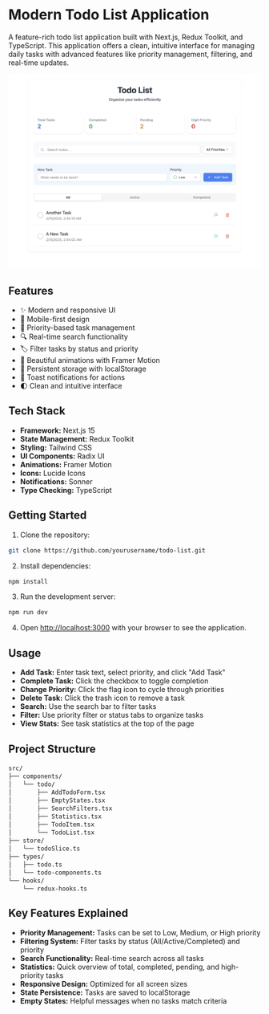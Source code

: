# Modern Todo List Application

A feature-rich todo list application built with Next.js, Redux Toolkit, and TypeScript. This application offers a clean, intuitive interface for managing daily tasks with advanced features like priority management, filtering, and real-time updates.

![Todo List App Screenshot](./public/image.png)

## Features

- ✨ Modern and responsive UI
- 📱 Mobile-first design
- 🎯 Priority-based task management
- 🔍 Real-time search functionality
- 🏷️ Filter tasks by status and priority
- 🎨 Beautiful animations with Framer Motion
- 💾 Persistent storage with localStorage
- 🔔 Toast notifications for actions
- 🌓 Clean and intuitive interface

## Tech Stack

- **Framework:** Next.js 15
- **State Management:** Redux Toolkit
- **Styling:** Tailwind CSS
- **UI Components:** Radix UI
- **Animations:** Framer Motion
- **Icons:** Lucide Icons
- **Notifications:** Sonner
- **Type Checking:** TypeScript

## Getting Started

1. Clone the repository:
```bash
git clone https://github.com/yourusername/todo-list.git
```

2. Install dependencies:
```bash
npm install
```

3. Run the development server:
```bash
npm run dev
```

4. Open [http://localhost:3000](http://localhost:3000) with your browser to see the application.

## Usage

- **Add Task:** Enter task text, select priority, and click "Add Task"
- **Complete Task:** Click the checkbox to toggle completion
- **Change Priority:** Click the flag icon to cycle through priorities
- **Delete Task:** Click the trash icon to remove a task
- **Search:** Use the search bar to filter tasks
- **Filter:** Use priority filter or status tabs to organize tasks
- **View Stats:** See task statistics at the top of the page

## Project Structure

```
src/
├── components/
│   └── todo/
│       ├── AddTodoForm.tsx
│       ├── EmptyStates.tsx
│       ├── SearchFilters.tsx
│       ├── Statistics.tsx
│       ├── TodoItem.tsx
│       └── TodoList.tsx
├── store/
│   └── todoSlice.ts
├── types/
│   ├── todo.ts
│   └── todo-components.ts
└── hooks/
    └── redux-hooks.ts
```

## Key Features Explained

- **Priority Management:** Tasks can be set to Low, Medium, or High priority
- **Filtering System:** Filter tasks by status (All/Active/Completed) and priority
- **Search Functionality:** Real-time search across all tasks
- **Statistics:** Quick overview of total, completed, pending, and high-priority tasks
- **Responsive Design:** Optimized for all screen sizes
- **State Persistence:** Tasks are saved to localStorage
- **Empty States:** Helpful messages when no tasks match criteria
